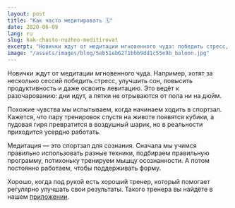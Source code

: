 ```yaml
---
layout: post
title: "Как часто медитировать 🗓"
date: 2020-06-09
lang: ru
slug: kak-chasto-nuzhno-meditirovat
excerpt: "Новички ждут от медитации мгновенного чуда: победить стресс, улучшить сон, повысить продуктивность и даже освоить левитацию."
image: "/assets/images/blog/5eb51eb62f1bbb9dd1c55e9b_baloon.jpg"
---
```


<p>Новички ждут от медитации мгновенного чуда. Например, хотят за несколько сессий победить стресс, улучшить сон, повысить продуктивность и даже освоить левитацию. Это ведёт к разочарованию: дни идут, а пятки не отрываются от пола ни на дюйм.</p><p>Похожие чувства мы испытываем, когда начинаем ходить в спортзал. Кажется, что пару тренировок спустя на животе появятся кубики, а пудовая гиря превратится в воздушный шарик, но в реальности приходится усердно работать.</p><p>Медитация — это спортзал для сознания. Сначала мы учимся правильно использовать разные техники, подбираем правильную программу, потихоньку тренируем мышцу осознанности. А потом постоянно работаем, чтобы поддерживать форму.</p><p>Хорошо, когда под рукой есть хороший тренер, который помогает регулярно улучшать свои результаты. Такого тренера вы найдёте в нашем <a href="https://itunes.apple.com/us/app/практика-медитации-на-русском/id1467786415" target="_blank">приложении</a>.</p><p>‍</p>